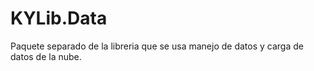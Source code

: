 # KYLib.Data

Paquete separado de la libreria que se usa manejo de datos y carga de datos de la nube.